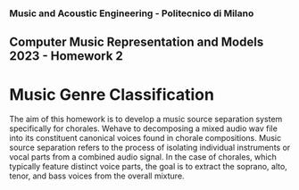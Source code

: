 ### Music and Acoustic Engineering - Politecnico di Milano 
## Computer Music Representation and Models 2023 - Homework 2
# Music Genre Classification
 The aim of this homework is to develop a music source separation system specifically for chorales.
 Wehave to decomposing a mixed audio wav file into its constituent canonical voices found in chorale
 compositions.
 Music source separation refers to the process of isolating individual instruments or vocal parts
 from a combined audio signal. In the case of chorales, which typically feature distinct voice parts,
 the goal is to extract the soprano, alto, tenor, and bass voices from the overall mixture.
